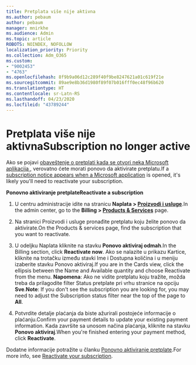 ```yaml
---
title: Pretplata više nije aktivna
ms.author: pebaum
author: pebaum
manager: mnirkhe
ms.audience: Admin
ms.topic: article
ROBOTS: NOINDEX, NOFOLLOW
localization_priority: Priority
ms.collection: Adm_O365
ms.custom:
- "9002453"
- "4763"
ms.openlocfilehash: 8f9b9a06d12c289f40f9be8247621a01c619f21e
ms.sourcegitcommit: 89ae9e8b36d1980f89f07b016fff0ec48f96b620
ms.translationtype: HT
ms.contentlocale: sr-Latn-RS
ms.lasthandoff: 04/23/2020
ms.locfileid: "43789244"
---
```

# <a name="subscription-no-longer-active"></a><span data-ttu-id="2d173-102">Pretplata više nije aktivna</span><span class="sxs-lookup"><span data-stu-id="2d173-102">Subscription no longer active</span></span>

<span data-ttu-id="2d173-103">Ako se pojavi [obaveštenje o pretplati kada se otvori neka Microsoft aplikacija ](https://support.office.com/article/A-subscription-notice-appears-when-I-open-an-Office-365-application-4CABE32C-F594-4C0E-9191-3D3ADE10CCEB), verovatno ćete morati ponovo da aktivirate pretplatu.</span><span class="sxs-lookup"><span data-stu-id="2d173-103">If a [subscription notice appears when a Microsoft application](https://support.office.com/article/A-subscription-notice-appears-when-I-open-an-Office-365-application-4CABE32C-F594-4C0E-9191-3D3ADE10CCEB) is opened, it's likely you'll need to reactivate your subscription.</span></span>

<span data-ttu-id="2d173-104">**Ponovno aktiviranje pretplate**</span><span class="sxs-lookup"><span data-stu-id="2d173-104">**Reactivate a subscription**</span></span>

1. <span data-ttu-id="2d173-105">U centru administracije idite na stranicu **Naplata > [Proizvodi i usluge](https://go.microsoft.com/fwlink/p/?linkid=842054)**.</span><span class="sxs-lookup"><span data-stu-id="2d173-105">In the admin center, go to the **Billing > [Products & Services](https://go.microsoft.com/fwlink/p/?linkid=842054)** page.</span></span>

2. <span data-ttu-id="2d173-106">Na stranici Proizvodi i usluge pronađite pretplatu koju želite ponovo da aktivirate.</span><span class="sxs-lookup"><span data-stu-id="2d173-106">On the Products & services page, find the subscription that you want to reactivate.</span></span>

3. <span data-ttu-id="2d173-107">U odeljku Naplata kliknite na stavku **Ponovo aktiviraj odmah**.</span><span class="sxs-lookup"><span data-stu-id="2d173-107">In the Billing section, click **Reactivate now**.</span></span>  <span data-ttu-id="2d173-108">Ako se nalazite u prikazu Kartice, kliknite na trotačku između stavki Ime i Dostupna količina i u meniju izaberite stavku Ponovo aktiviraj.</span><span class="sxs-lookup"><span data-stu-id="2d173-108">If you are in the Cards view, click the ellipsis between the Name and Available quantity and choose Reactivate from the menu.</span></span> <span data-ttu-id="2d173-109">**Napomena**: Ako ne vidite pretplatu koju tražite, možda treba da prilagodite filter Status pretplate pri vrhu stranice na opciju **Sve**.</span><span class="sxs-lookup"><span data-stu-id="2d173-109">**Note**: If you don't see the subscription you are looking for, you may need to adjust the Subscription status filter near the top of the page to **All**.</span></span>

4. <span data-ttu-id="2d173-110">Potvrdite detalje plaćanja da biste ažurirali postojeće informacije o plaćanju.</span><span class="sxs-lookup"><span data-stu-id="2d173-110">Confirm your payment details to update your existing payment information.</span></span> <span data-ttu-id="2d173-111">Kada završite sa unosom načina plaćanja, kliknite na stavku **Ponovo aktiviraj**.</span><span class="sxs-lookup"><span data-stu-id="2d173-111">When you're finished entering your payment method, click **Reactivate**.</span></span>

<span data-ttu-id="2d173-112">Dodatne informacije potražite u članku [Ponovno aktiviranje pretplate](https://docs.microsoft.com/office365/admin/subscriptions-and-billing/reactivate-your-subscription).</span><span class="sxs-lookup"><span data-stu-id="2d173-112">For more info, see [Reactivate your subscription](https://docs.microsoft.com/office365/admin/subscriptions-and-billing/reactivate-your-subscription).</span></span> 

